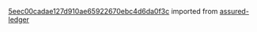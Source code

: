 [5eec00cadae127d910ae65922670ebc4d6da0f3c](https://github.com/insolar/assured-ledger/commit/5eec00cadae127d910ae65922670ebc4d6da0f3c) imported from [assured-ledger](https://github.com/insolar/assured-ledger)
